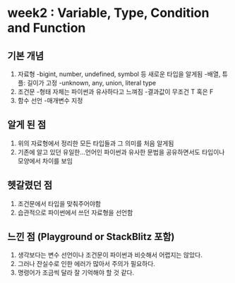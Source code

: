 # week2 : Variable, Type, Condition and Function

## 기본 개념
1. 자료형
-bigint, number, undefined, symbol 등 새로운 타입을 알게됨
-배열, 튜플: 길이가 고정
-unknown, any, union, literal type
2. 조건문
-형태 자체는 파이썬과 유사하다고 느껴짐
-결과값이 무조건 T 혹은 F
3. 함수 선언
-매개변수 지정

## 알게 된 점
1. 위의 자료형에서 정리한 모든 타입들과 그 의미를 처음 알게됨
2. 기존에 알고 있던 유일한...언어인 파이썬과 유사한 문법을 공유하면서도 타입이나 모양에서 차이를 보임

## 헷갈렸던 점
1. 조건문에서 타입을 맞춰주어야함
2. 습관적으로 파이썬에서 쓰던 자료형을 선언함

## 느낀 점 (Playground or StackBlitz 포함)
1. 생각보다는 변수 선언이나 조건문이 파이썬과 비슷해서 어렵지는 않았다.
2. 그러나 잔실수로 인한 에러가 많아서 주의가 필요하다.
3. 명령어가 조금씩 달라 잘 기억해야 할 것 같다.

